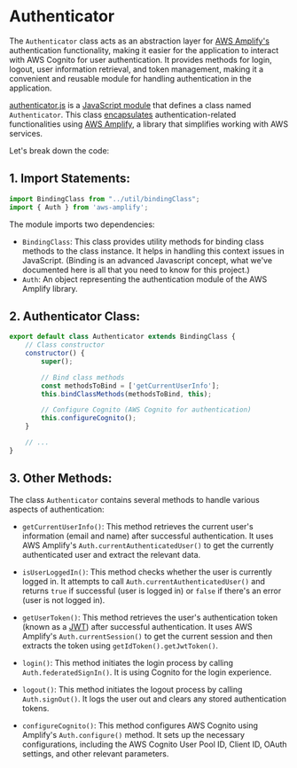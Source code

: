 # Authenticator
The `Authenticator` class acts as an abstraction layer for [AWS Amplify's](https://github.com/aws-amplify/amplify-js#aws-amplify-is-a-javascript-library-for-frontend-and-mobile-developers-building-cloud-enabled-applications) authentication functionality, making it easier for the application to interact with AWS Cognito for user authentication. It provides methods for login, logout, user information retrieval, and token management, making it a convenient and reusable module for handling authentication in the application.

[authenticator.js](./authenticator.js) is a [JavaScript module](https://developer.mozilla.org/en-US/docs/Web/JavaScript/Guide/Modules) that defines a class named `Authenticator`. This class [encapsulates](https://www.techtarget.com/searchnetworking/definition/encapsulation) authentication-related functionalities using [AWS Amplify](https://github.com/aws-amplify/amplify-js#aws-amplify-is-a-javascript-library-for-frontend-and-mobile-developers-building-cloud-enabled-applications), a library that simplifies working with AWS services.

Let's break down the code:

## 1. Import Statements:
```javascript
import BindingClass from "../util/bindingClass";
import { Auth } from 'aws-amplify';
```
The module imports two dependencies:
- `BindingClass`: This class provides utility methods for binding class methods to the class instance. It helps in handling this context issues in JavaScript. (Binding is an advanced Javascript concept, what we've documented here is all that you need to know for this project.)
- `Auth`: An object representing the authentication module of the AWS Amplify library.

## 2. Authenticator Class:
```javascript
export default class Authenticator extends BindingClass {
    // Class constructor
    constructor() {
        super();

        // Bind class methods
        const methodsToBind = ['getCurrentUserInfo'];
        this.bindClassMethods(methodsToBind, this);

        // Configure Cognito (AWS Cognito for authentication)
        this.configureCognito();
    }

    // ...
}
```

## 3. Other Methods:
The class `Authenticator` contains several methods to handle various aspects of authentication:

- `getCurrentUserInfo()`: This method retrieves the current user's information (email and name) after successful authentication. It uses AWS Amplify's `Auth.currentAuthenticatedUser()` to get the currently authenticated user and extract the relevant data.

- `isUserLoggedIn()`: This method checks whether the user is currently logged in. It attempts to call `Auth.currentAuthenticatedUser()` and returns `true` if successful (user is logged in) or `false` if there's an error (user is not logged in).

- `getUserToken()`: This method retrieves the user's authentication token (known as a [JWT](https://supertokens.com/blog/what-is-jwt#what-is-a-jwt)) after successful authentication. It uses AWS Amplify's `Auth.currentSession()` to get the current session and then extracts the token using `getIdToken().getJwtToken()`.

- `login()`: This method initiates the login process by calling `Auth.federatedSignIn()`. It is using Cognito for the login experience.

- `logout()`: This method initiates the logout process by calling `Auth.signOut()`. It logs the user out and clears any stored authentication tokens.

- `configureCognito()`: This method configures AWS Cognito using Amplify's `Auth.configure()` method. It sets up the necessary configurations, including the AWS Cognito User Pool ID, Client ID, OAuth settings, and other relevant parameters.